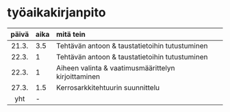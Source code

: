 # työaikakirjanpito

| päivä | aika | mitä tein  |
| :----:|:-----| :-----|
| 21.3. | 3.5    | Tehtävän antoon & taustatietoihin tutustuminen |
| 22.3. | 1    | Tehtävän antoon & taustatietoihin tutustuminen |
| 22.3. | 1    | Aiheen valinta & vaatimusmäärittelyn kirjoittaminen |
| 27.3. | 1.5    | Kerrosarkkitehtuurin suunnittelu |
| yht   | -  | | 